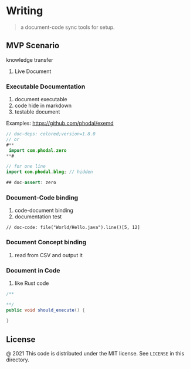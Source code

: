 # Writing 

> a document-code sync tools for setup.

## MVP Scenario

knowledge transfer

1. Live Document

### Executable Documentation

1. document executable
2. code hide in markdown
3. testable document

Examples: https://github.com/phodal/exemd

```java
// doc-deps: colored;version=1.8.0
// or 
#**
 import com.phodal.zero
**#

// for one line
import com.phodal.blog; // hidden 

## doc-assert: zero
```

### Document-Code binding

1. code-document binding
2. documentation test

```
// doc-code: file("World/Hello.java").line()[5, 12]
```

### Document Concept binding

1. read from CSV and output it


### Document in Code

1. like Rust code

```java
/**

**/
public void should_execute() {
    
}
```

License
---

@ 2021 This code is distributed under the MIT license. See `LICENSE` in this directory.
